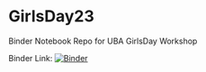 # GirlsDay23
Binder Notebook Repo for UBA GirlsDay Workshop 


Binder Link: [![Binder](https://mybinder.org/badge_logo.svg)](https://mybinder.org/v2/gh/clwehner/GirlsDay23/main?labpath=https%3A%2F%2Fgithub.com%2Fclwehner%2FGirlsDay23%2Fblob%2Fmain%2FUBAGirlsDay23_dataLoad.ipynb)